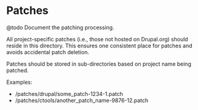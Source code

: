 # Patches

@todo Document the patching processing.

All project-specific patches (i.e., those not hosted on Drupal.org) should
reside in this directory. This ensures one consistent place for patches and
avoids accidental patch deletion.

Patches should be stored in sub-directories based on project name being patched.

Examples:

- /patches/drupal/some_patch-1234-1.patch
- /patches/ctools/another_patch_name-9876-12.patch
